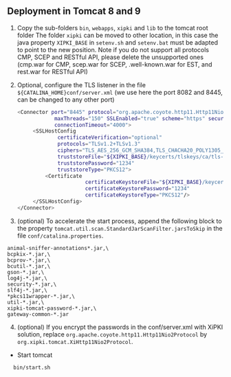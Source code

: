 Deployment in Tomcat 8 and 9
----
1. Copy the sub-folders `bin`, `webapps`, `xipki` and `lib` to the tomcat root folder
   The folder `xipki` can be moved to other location, in this case the java property `XIPKI_BASE` in
   `setenv.sh` and `setenv.bat` must be adapted to point to the new position.
   Note if you do not support all protocols CMP, SCEP and RESTful API, please delete the unsupported ones
   (cmp.war for CMP, scep.war for SCEP, .well-known.war for EST, and rest.war for RESTful API)
2. Optional, configure the TLS listener in the file
   `${CATALINA_HOME}conf/server.xml` (we use here the port 8082 and 8445, can be changed to any other port)
   ```sh
   <Connector port="8445" protocol="org.apache.coyote.http11.Http11Nio2Protocol"
               maxThreads="150" SSLEnabled="true" scheme="https" secure="true"
               connectionTimeout="4000">
        <SSLHostConfig
                certificateVerification="optional"
                protocols="TLSv1.2+TLSv1.3"
                ciphers="TLS_AES_256_GCM_SHA384,TLS_CHACHA20_POLY1305_SHA256,TLS_AES_128_GCM_SHA256,TLS_AES_128_CCM_8_SHA256,TLS_AES_128_CCM_SHA256,TLS_ECDHE_ECDSA_WITH_AES_128_GCM_SHA256,TLS_ECDHE_ECDSA_WITH_AES_128_CBC_SHA256, TLS_ECDHE_RSA_WITH_AES_128_GCM_SHA256, TLS_ECDHE_RSA_WITH_AES_128_CBC_SHA256"
                truststoreFile="${XIPKI_BASE}/keycerts/tlskeys/ca/tls-ca-cert.p12"
                truststorePassword="1234"
                truststoreType="PKCS12">
            <Certificate
                         certificateKeystoreFile="${XIPKI_BASE}/keycerts/tlskeys/server/tls-server.p12"
                         certificateKeystorePassword="1234"
                         certificateKeystoreType="PKCS12"/>
        </SSLHostConfig>
   </Connector>
   ```

3. (optional) To accelerate the start process, append the following block to the property
  `tomcat.util.scan.StandardJarScanFilter.jarsToSkip` in the file `conf/catalina.properties`.

```
animal-sniffer-annotations*.jar,\
bcpkix-*.jar,\
bcprov-*.jar,\
bcutil-*.jar,\
gson-*.jar,\
log4j-*.jar,\
security-*.jar,\
slf4j-*.jar,\
*pkcs11wrapper-*.jar,\
util-*.jar,\
xipki-tomcat-password-*.jar,\
gateway-common-*.jar
```

4. (optional) If you encrypt the passwords in the conf/server.xml with XiPKI solution, replace
   `org.apache.coyote.http11.Http11Nio2Protocol` by `org.xipki.tomcat.XiHttp11Nio2Protocol`.

- Start tomcat

```sh
  bin/start.sh
```
